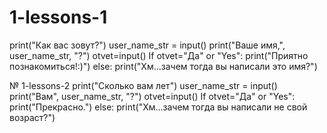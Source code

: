 # 1-lessons-1
print("Как вас зовут?")
user_name_str = input()
print("Ваше имя,", user_name_str, "?")
otvet=input()
If otvet="Да" or "Yes":
print("Приятно познакомиться!:)")
else:
print("Хм...зачем тогда вы написали это имя?")

№ 1-lessons-2
print("Сколько вам лет")
user_name_str = input()
print("Вам", user_name_str, "?")
otvet=input()
If otvet="Да" or "Yes":
print("Прекрасно.")
else:
print("Хм...зачем тогда вы написали не свой возраст?")
